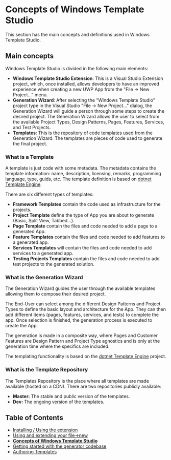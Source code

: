 # Concepts of Windows Template Studio

This section has the main concepts and definitions used in Windows Template Studio.

## Main concepts

Windows Template Studio is divided in the following main elements:

* **Windows Template Studio Extension**: This is a Visual Studio Extension project, which, once installed, allows developers to have an improved experience when creating a new UWP App from the "File -> New Project..." menu.
* **Generation Wizard**: After selecting the "Windows Template Studio" project type in the Visual Studio "File -> New Project..." dialog, the Generation Wizard will guide a person through some steps to create the desired project. The Generation Wizard allows the user to select from the available Project Types, Design Patterns, Pages, Features, Services, and Test Projects.
* **Templates**: This is the repository of code templates used from the Generation Wizard. The templates are pieces of code used to generate the final project.

### What is a Template

A template is just code with some metadata. The metadata contains the template information: name, description, licensing, remarks, programming language, type, guids, etc. The template definition is based on [dotnet Template Engine](https://github.com/dotnet/templating).

There are six different types of templates:

* **Framework Templates** contain the code used as infrastructure for the projects.
* **Project Template** define the type of App you are about to generate (Basic, Split View, Tabbed...).
* **Page Template** contain the files and code needed to add a page to a generated App.
* **Feature Templates** contain the files and code needed to add features to a generated app.
* **Services Templates** will contain the files and code needed to add services to a generated app.
* **Testing Projects Templates** contain the files and code needed to add test projects to the generated solution.

### What is the Generation Wizard

The Generation Wizard guides the user through the available templates allowing them to compose their desired project.

The End-User can select among the different Design Patterns and Project Types to define the basic layout and architecture for the App. They can then add different items (pages, features, services, and tests) to complete the app. Once selection is finished, the generation process is executed to create the App.

The generation is made in a composite way, where Pages and Customer Features are Design Pattern and Project Type agnostics and is only at the generation time where the specifics are included.

The templating functionality is based on the [dotnet Template Engine](https://github.com/dotnet/templating) project.

### What is the Template Repository

The Templates Repository is the place where all templates are made available (hosted on a CDN). There are two repositories publicly available:

* **Master:** The stable and public version of the templates.
* **Dev:** The ongoing version of the templates.

## Table of Contents

* [Installing / Using the extension](getting-started-extension.md)
* [Using and extending your file->new](getting-started-endusers.md)
* [**Concepts of Windows Template Studio**](readme.md)
* [Getting started with the generator codebase](getting-started-developers.md)
* [Authoring Templates](templates.md)
